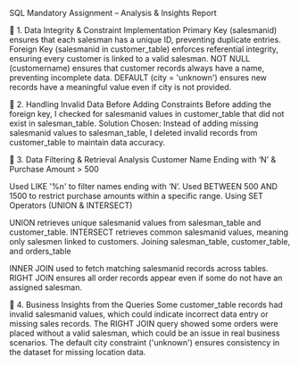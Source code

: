 SQL Mandatory Assignment – Analysis & Insights Report

📌 1. Data Integrity & Constraint Implementation
Primary Key (salesmanid) ensures that each salesman has a unique ID, preventing duplicate entries.
Foreign Key (salesmanid in customer_table) enforces referential integrity, ensuring every customer is linked to a valid salesman.
NOT NULL (customername) ensures that customer records always have a name, preventing incomplete data.
DEFAULT (city = 'unknown') ensures new records have a meaningful value even if city is not provided.

📌 2. Handling Invalid Data Before Adding Constraints
Before adding the foreign key, I checked for salesmanid values in customer_table that did not exist in salesman_table.
Solution Chosen: Instead of adding missing salesmanid values to salesman_table, I deleted invalid records from customer_table to maintain data accuracy.

📌 3. Data Filtering & Retrieval Analysis
Customer Name Ending with ‘N’ & Purchase Amount > 500

Used LIKE '%n' to filter names ending with ‘N’.
Used BETWEEN 500 AND 1500 to restrict purchase amounts within a specific range.
Using SET Operators (UNION & INTERSECT)

UNION retrieves unique salesmanid values from salesman_table and customer_table.
INTERSECT retrieves common salesmanid values, meaning only salesmen linked to customers.
Joining salesman_table, customer_table, and orders_table

INNER JOIN used to fetch matching salesmanid records across tables.
RIGHT JOIN ensures all order records appear even if some do not have an assigned salesman.

📌 4. Business Insights from the Queries
Some customer_table records had invalid salesmanid values, which could indicate incorrect data entry or missing sales records.
The RIGHT JOIN query showed some orders were placed without a valid salesman, which could be an issue in real business scenarios.
The default city constraint ('unknown') ensures consistency in the dataset for missing location data.

